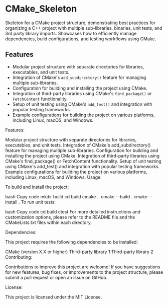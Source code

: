 # CMake_Skeleton
Skeleton for a CMake project structure, demonstrating best practices for organizing a C++ project with multiple sub-libraries, binaries, unit tests, and 3rd party library imports. Showcases how to efficiently manage dependencies, build configurations, and testing workflows using CMake.

## Features

- Modular project structure with separate directories for libraries, executables, and unit tests.
- Integration of CMake's `add_subdirectory()` feature for managing multiple sub-libraries.
- Configuration for building and installing the project using CMake.
- Integration of third-party libraries using CMake's `find_package()` or `FetchContent` functionality.
- Setup of unit testing using CMake's `add_test()` and integration with popular testing frameworks.
- Example configurations for building the project on various platforms, including Linux, macOS, and Windows.

Features:

Modular project structure with separate directories for libraries, executables, and unit tests.
Integration of CMake's add_subdirectory() feature for managing multiple sub-libraries.
Configuration for building and installing the project using CMake.
Integration of third-party libraries using CMake's find_package() or FetchContent functionality.
Setup of unit testing using CMake's add_test() and integration with popular testing frameworks.
Example configurations for building the project on various platforms, including Linux, macOS, and Windows.
Usage:

To build and install the project:

bash
Copy code
mkdir build
cd build
cmake ..
cmake --build .
cmake --install .
To run unit tests:

bash
Copy code
cd build
ctest
For more detailed instructions and customization options, please refer to the README file and the CMakeLists.txt files within each directory.

Dependencies:

This project requires the following dependencies to be installed:

CMake (version X.X or higher)
Third-party library 1
Third-party library 2
Contributing:

Contributions to improve this project are welcome! If you have suggestions for new features, bug fixes, or improvements to the project structure, please submit a pull request or open an issue on GitHub.

License:

This project is licensed under the MIT License.



